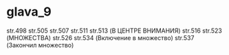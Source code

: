 # glava_9
str.498
str.505
str.507
str.511
str.513 (В ЦЕНТРЕ ВНИМАНИЯ)
str.516
str.523 (МНОЖЕСТВА)
str.526
str.534 (Включение в множество)
str.537 (Закончил множество)





